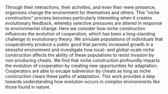 Through their interactions, their activities, and even their mere presence, organisms change the environment for themselves and others. This "niche construction" process becomes particularly interesting when it creates evolutionary feedback, whereby selective pressures are altered in response to environmental change. Here we consider how niche construction influences the evolution of cooperation, which has been a long-standing challenge to evolutionary theory. We simulate populations of individuals that cooperatively produce a public good that permits increased growth in a stressful environment and investigate how local- and global-scale niche construction affects the ability of these populations to resist invasion by non-producing cheats. We find that niche construction profoundly impacts the evolution of cooperation by creating new opportunities for adaptation. Cooperators are able to escape subversion by cheats as long as niche construction clears these paths of adaptation. This work provides a step towards understanding how evolution occurs in complex environments like those found in nature.
